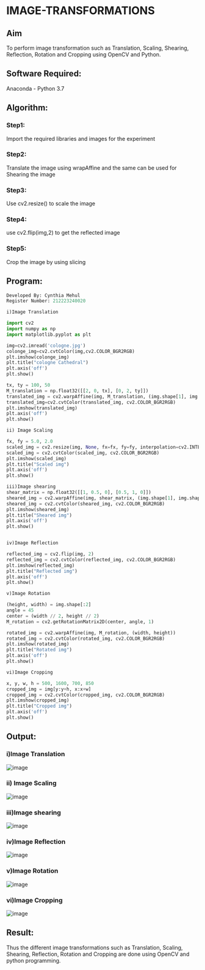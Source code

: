 # IMAGE-TRANSFORMATIONS


## Aim
To perform image transformation such as Translation, Scaling, Shearing, Reflection, Rotation and Cropping using OpenCV and Python.

## Software Required:
Anaconda - Python 3.7

## Algorithm:
### Step1:
Import the required libraries and images for the experiment

### Step2:
Translate the image using wrapAffine and the same can be used for Shearing the image

### Step3:
Use cv2.resize() to scale the image

### Step4:
use cv2.flip(img,2) to get the reflected image

### Step5:
Crop the image by using slicing

## Program:
```python
Developed By: Cynthia Mehul
Register Number: 212223240020

i)Image Translation

import cv2
import numpy as np
import matplotlib.pyplot as plt

img=cv2.imread('cologne.jpg')
colonge_img=cv2.cvtColor(img,cv2.COLOR_BGR2RGB)
plt.imshow(colonge_img)
plt.title("cologne Cathedral")  
plt.axis('off')
plt.show()

tx, ty = 100, 50
M_translation = np.float32([[2, 0, tx], [0, 2, ty]])  
translated_img = cv2.warpAffine(img, M_translation, (img.shape[1], img.shape[0]))
translated_img=cv2.cvtColor(translated_img, cv2.COLOR_BGR2RGB)
plt.imshow(translated_img)  
plt.axis('off')
plt.show()

ii) Image Scaling

fx, fy = 5.0, 2.0  
scaled_img = cv2.resize(img, None, fx=fx, fy=fy, interpolation=cv2.INTER_LINEAR)
scaled_img = cv2.cvtColor(scaled_img, cv2.COLOR_BGR2RGB)
plt.imshow(scaled_img)  
plt.title("Scaled img")  
plt.axis('off')
plt.show()

iii)Image shearing
shear_matrix = np.float32([[1, 0.5, 0], [0.5, 1, 0]])
sheared_img = cv2.warpAffine(img, shear_matrix, (img.shape[1], img.shape[0]))
sheared_img = cv2.cvtColor(sheared_img, cv2.COLOR_BGR2RGB)
plt.imshow(sheared_img)  
plt.title("Sheared img") 
plt.axis('off')
plt.show()


iv)Image Reflection

reflected_img = cv2.flip(img, 2)
reflected_img = cv2.cvtColor(reflected_img, cv2.COLOR_BGR2RGB)
plt.imshow(reflected_img) 
plt.title("Reflected img")  
plt.axis('off')
plt.show()

v)Image Rotation

(height, width) = img.shape[:2]  
angle = 45  
center = (width // 2, height // 2)  
M_rotation = cv2.getRotationMatrix2D(center, angle, 1)  

rotated_img = cv2.warpAffine(img, M_rotation, (width, height))
rotated_img = cv2.cvtColor(rotated_img, cv2.COLOR_BGR2RGB)
plt.imshow(rotated_img) 
plt.title("Rotated img")  
plt.axis('off')
plt.show()

vi)Image Cropping

x, y, w, h = 500, 1600, 700, 850  
cropped_img = img[y:y+h, x:x+w]
cropped_img = cv2.cvtColor(cropped_img, cv2.COLOR_BGR2RGB)
plt.imshow(cropped_img)  
plt.title("Cropped img")  
plt.axis('off')
plt.show()

```
## Output:
### i)Image Translation
![image](https://github.com/user-attachments/assets/ba7cf5e7-8ce0-465d-b200-a2f293807fc1)

### ii) Image Scaling
![image](https://github.com/user-attachments/assets/7f984700-277c-49bd-a59a-81fea2a8fc03)

### iii)Image shearing
![image](https://github.com/user-attachments/assets/69eb6f46-d992-4d38-899c-d9f462adcbf1)

### iv)Image Reflection
![image](https://github.com/user-attachments/assets/2f933490-e162-4c51-a371-d198e5c87409)

### v)Image Rotation
![image](https://github.com/user-attachments/assets/65971fdb-0ff5-47e6-add2-b09c40e6fb0d)

### vi)Image Cropping
![image](https://github.com/user-attachments/assets/1ece29dc-dd1e-49b2-8e2c-1b545fe48a44)

## Result: 

Thus the different image transformations such as Translation, Scaling, Shearing, Reflection, Rotation and Cropping are done using OpenCV and python programming.
